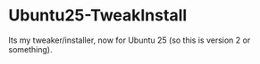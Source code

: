 # Ubuntu25-TweakInstall
Its my tweaker/installer, now for Ubuntu 25 (so this is version 2 or something).
